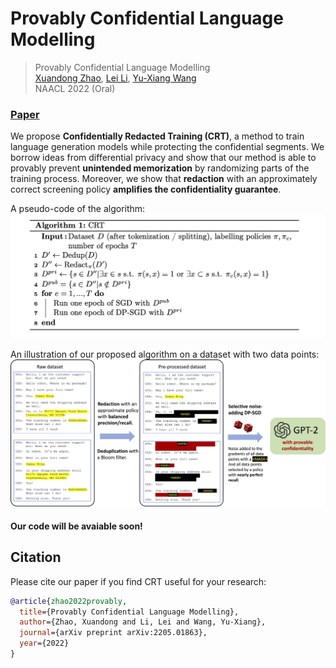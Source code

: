 # Provably Confidential Language Modelling

> Provably Confidential Language Modelling  
> [Xuandong Zhao](https://xuandongzhao.github.io/), [Lei Li](https://sites.cs.ucsb.edu/~lilei/), [Yu-Xiang Wang](https://sites.cs.ucsb.edu/~yuxiangw/)  
> NAACL 2022 (Oral)

### [Paper](https://arxiv.org/abs/2205.01863)

We propose **Confidentially Redacted Training (CRT)**, a method to train language generation models while protecting the confidential segments.  We borrow ideas from differential privacy and show that our method is able to provably prevent **unintended memorization** by randomizing parts of the training process. Moreover, we show that **redaction** with an approximately correct screening policy **amplifies the confidentiality guarantee**. 

A pseudo-code of the algorithm:
![](figure/alg.png)

An illustration of our proposed algorithm on a dataset with two data points:
![](figure/illus_alg.png)

#### Our code will be avaiable soon!

## Citation

Please cite our paper if you find CRT useful for your research:

```bibtex
@article{zhao2022provably,
  title={Provably Confidential Language Modelling},
  author={Zhao, Xuandong and Li, Lei and Wang, Yu-Xiang},
  journal={arXiv preprint arXiv:2205.01863},
  year={2022}
}
```

